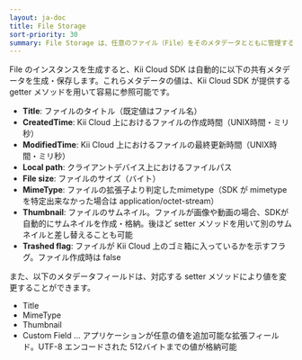 ```yaml
---
layout: ja-doc
title: File Storage
sort-priority: 30
summary: File Storage は、任意のファイル（File）をそのメタデータとともに管理する機能を提供します。ファイルのアップロードやダウンロード、ゴミ箱への移動と復元、さらには URL による公開など、多くの機能を容易に利用可能です。
---
```

File のインスタンスを生成すると、Kii Cloud SDK は自動的に以下の共有メタデータを生成・保存します。これらメタデータの値は、Kii Cloud SDK が提供する getter メソッドを用いて容易に参照可能です。

* **Title**: ファイルのタイトル（既定値はファイル名）
* **CreatedTime**: Kii Cloud 上におけるファイルの作成時間（UNIX時間・ミリ秒）
* **ModifiedTime**: Kii Cloud 上におけるファイルの最終更新時間（UNIX時間・ミリ秒）
* **Local path**: クライアントデバイス上におけるファイルパス
* **File size**: ファイルのサイズ（バイト）
* **MimeType**: ファイルの拡張子より判定したmimetype（SDK が mimetype を特定出来なかった場合は application/octet-stream）
* **Thumbnail**: ファイルのサムネイル。ファイルが画像や動画の場合、SDKが自動的にサムネイルを作成・格納。後ほど setter メソッドを用いて別のサムネイルと差し替えることも可能
* **Trashed flag**: ファイルが Kii Cloud 上のゴミ箱に入っているかを示すフラグ。ファイル作成時は false

また、以下のメタデータフィールドは、対応する setter メソッドにより値を変更することができます。

* Title
* MimeType
* Thumbnail
* Custom Field ... アプリケーションが任意の値を追加可能な拡張フィールド。UTF-8 エンコードされた 512バイトまでの値が格納可能
